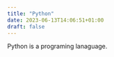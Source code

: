```yaml
---
title: "Python"
date: 2023-06-13T14:06:51+01:00
draft: false
---
```


Python is a programing lanaguage.